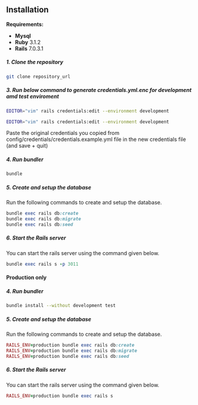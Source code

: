 ## Installation

**Requirements:**

- **Mysql**
- **Ruby** 3.1.2
- **Rails** 7.0.3.1

##### 1. Clone the repository

```bash
git clone repository_url
```

##### 3. Run below command to generate credentials.yml.enc for development amd test enviroment

```bash
EDITOR="vim" rails credentials:edit --environment development
```

```bash
EDITOR="vim" rails credentials:edit --environment development
```

Paste the original credentials you copied from config/credentials/credentials.example.yml file in the new credentials file (and save + quit)

##### 4. Run bundler

```bash
bundle
```

##### 5. Create and setup the database

Run the following commands to create and setup the database.

```ruby
bundle exec rails db:create
bundle exec rails db:migrate
bundle exec rails db:seed
```

##### 6. Start the Rails server

You can start the rails server using the command given below.

```ruby
bundle exec rails s -p 3011
```

#### Production only
##### 4. Run bundler

```bash
bundle install --without development test
```
##### 5. Create and setup the database

Run the following commands to create and setup the database.

```ruby
RAILS_ENV=production bundle exec rails db:create
RAILS_ENV=production bundle exec rails db:migrate
RAILS_ENV=production bundle exec rails db:seed
```

##### 6. Start the Rails server

You can start the rails server using the command given below.

```ruby
RAILS_ENV=production bundle exec rails s
```
